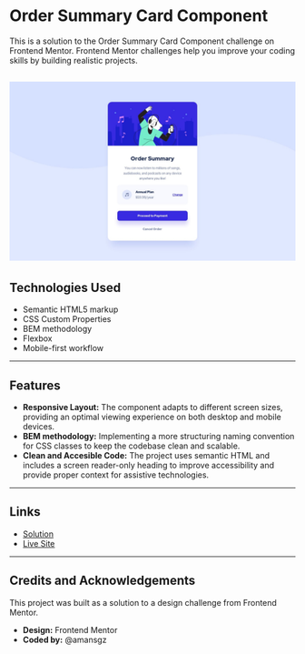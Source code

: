 # Order Summary Card Component

This is a solution to the Order Summary Card Component challenge on Frontend Mentor. Frontend Mentor challenges help you improve your coding skills by building realistic projects.

## ![Design preview for the Order summary card component](./assets/desktop-design.jpg)

## Technologies Used

- Semantic HTML5 markup
- CSS Custom Properties
- BEM methodology
- Flexbox
- Mobile-first workflow

---

## Features

- **Responsive Layout:** The component adapts to different screen sizes, providing an optimal viewing experience on both desktop and mobile devices.
- **BEM methodology:** Implementing a more structuring naming convention for CSS classes to keep the codebase clean and scalable.
- **Clean and Accesible Code:** The project uses semantic HTML and includes a screen reader-only heading to improve accessibility and provide proper context for assistive technologies.

---

## Links

- [Solution]()
- [Live Site]()

---

## Credits and Acknowledgements

This project was built as a solution to a design challenge from Frontend Mentor.

- **Design:** Frontend Mentor
- **Coded by:** @amansgz
